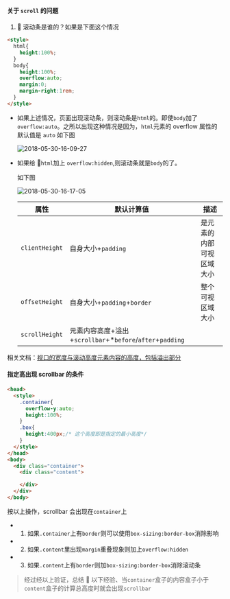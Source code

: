 #### 关于 `scroll` 的问题

1.   滚动条是谁的？如果是下面这个情况

```html
<style>
  html{
    height:100%;
  }
  body{
    height:100%;
    overflow:auto;
    margin:0;
    margin-right:1rem;
  }
</style>
```

* 如果上述情况，页面出现滚动条，则滚动条是`html`的。即使`body`加了`overflow:auto`。之所以出现这种情况是因为，`html`元素的 overflow 属性的默认值是 `auto`
  如下图

  ![2018-05-30-16-09-27](http://p6fy6gb44.bkt.clouddn.com/2018-05-30-16-09-27.png)

* 如果给 `html`加上 `overflow:hidden`,则滚动条就是`body`的了。

  如下图

  ![2018-05-30-16-17-05](http://p6fy6gb44.bkt.clouddn.com/2018-05-30-16-17-05.png)


    属性 | 默认计算值 | 描述
    ---------|----------|---------
    `clientHeight` | 自身大小+`padding` | 是元素的内部可视区域大小
    `offsetHeight` | 自身大小+`padding`+`border` | 整个可视区域大小
    `scrollHeight` | 元素内容高度+溢出+`scrollbar`+*`before`/`after`+`padding` |

相关文档：[视口的宽度与滚动高度元素内容的高度，包括溢出部分](https://harttle.land/2016/04/24/client-height-width.html)

#### 指定高出现 scrollbar 的条件

```html
<head>
  <style>
    .container{
      overflow-y:auto;
      height:100%;
    }
    .box{
      height:400px;/* 这个高度即是指定的最小高度*/
    }
  </style>
</head>
<body>
  <div class="container">
    <div class="content">

    </div>
  </div>
</body>
```

按以上操作，scrollbar 会出现在`container`上

* 1.  如果`.container`上有`border`则可以使用`box-sizing:border-box`消除影响
* 2.  如果`.content`里出现`margin`重叠现象则加上`overflow:hidden`
* 3.  如果`.content`上有`border`则加`box-sizing:border-box`消除滚动条

> 经过经以上验证，总结  以下经验、当`container`盒子的内容盒子小于`content`盒子的计算总高度时就会出现`scrollbar`
